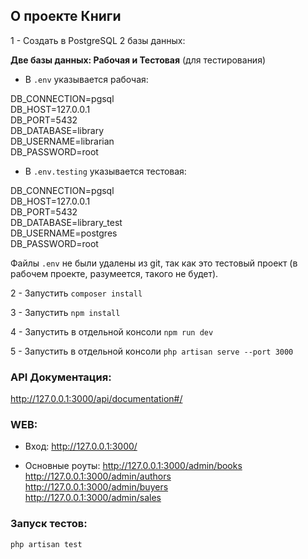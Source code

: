 
## О проекте Книги
1 - Создать в PostgreSQL 2 базы данных: 

**Две базы данных: Рабочая и Тестовая** (для тестирования)

- В `.env` указывается рабочая:

DB_CONNECTION=pgsql<br>
DB_HOST=127.0.0.1<br>
DB_PORT=5432<br>
DB_DATABASE=library<br>
DB_USERNAME=librarian<br>
DB_PASSWORD=root<br>

- В `.env.testing` указывается тестовая:

DB_CONNECTION=pgsql <br>
DB_HOST=127.0.0.1<br>
DB_PORT=5432<br>
DB_DATABASE=library_test<br>
DB_USERNAME=postgres<br>
DB_PASSWORD=root<br>

Файлы `.env` не были удалены из git, так как это тестовый проект (в рабочем проекте, разумеется, такого не будет).

2 - Запустить `composer install`

3 - Запустить `npm install`

4 - Запустить в отдельной консоли `npm run dev`

5 - Запустить в отдельной консоли `php artisan serve --port 3000`

### API Документация:
http://127.0.0.1:3000/api/documentation#/

### WEB:
- Вход:
http://127.0.0.1:3000/

- Основные роуты:
http://127.0.0.1:3000/admin/books <br>
http://127.0.0.1:3000/admin/authors <br>
http://127.0.0.1:3000/admin/buyers <br>
http://127.0.0.1:3000/admin/sales <br>

### Запуск тестов:
`php artisan test`
